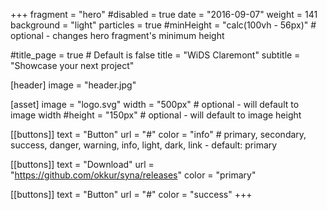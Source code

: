+++
fragment = "hero"
#disabled = true
date = "2016-09-07"
weight = 141
background = "light"
particles = true
#minHeight = "calc(100vh - 56px)" # optional - changes hero fragment's minimum height

#title_page = true # Default is false
title = "WiDS Claremont"
subtitle = "Showcase your next project"

[header]
  image = "header.jpg"

[asset]
  image = "logo.svg"
  width = "500px" # optional - will default to image width
  #height = "150px" # optional - will default to image height

[[buttons]]
  text = "Button"
  url = "#"
  color = "info" # primary, secondary, success, danger, warning, info, light, dark, link - default: primary

[[buttons]]
  text = "Download"
  url = "https://github.com/okkur/syna/releases"
  color = "primary"

[[buttons]]
  text = "Button"
  url = "#"
  color = "success"
+++
